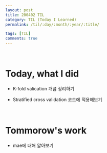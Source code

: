 ```yaml
---
layout: post
title: 200402 TIL
category: TIL (Today I Learned)
permalink: /til/:day/:month/:year/:title/

tags: [TIL]
comments: true
---
```

<br/>

# Today, what I did
- K-fold valication 개념 정리하기

- Stratified cross validation 코드에 적용해보기

<br/>

# Tommorow's work
- mae에 대해 알아보기

